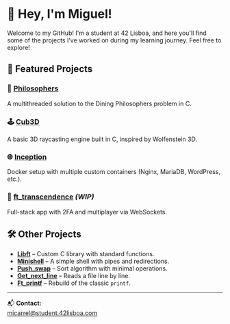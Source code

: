 # 👋 Hey, I'm Miguel!

Welcome to my GitHub! I'm a student at 42 Lisboa, and here you'll find some of the projects I’ve worked on during my learning journey. Feel free to explore!

## 🚀 Featured Projects

### 🧠 [Philosophers](https://github.com/Migalhassss/Philosophers)  
A multithreaded solution to the Dining Philosophers problem in C.

### 🕹️ [Cub3D](https://github.com/Migalhassss/Cub3d)  
A basic 3D raycasting engine built in C, inspired by Wolfenstein 3D.

### 🌐 [Inception](https://github.com/Migalhassss/Inception)  
Docker setup with multiple custom containers (Nginx, MariaDB, WordPress, etc.).

### 🔐 [ft_transcendence](https://github.com/Migalhassss/ft_transcendence) *(WIP)*  
Full-stack app with 2FA and multiplayer via WebSockets.

## 🛠️ Other Projects

- **[Libft](https://github.com/Migalhassss/Libft)** – Custom C library with standard functions.
- **[Minishell](https://github.com/Migalhassss/Minishell)** – A simple shell with pipes and redirections.
- **[Push_swap](https://github.com/Migalhassss/Push_swap)** – Sort algorithm with minimal operations.
- **[Get_next_line](https://github.com/Migalhassss/get_next_line)** – Reads a file line by line.
- **[Ft_printf](https://github.com/Migalhassss/ft_printf)** – Rebuild of the classic `printf`.

---

📬 **Contact:**  
[micarrel@student.42lisboa.com](mailto:micarrel@student.42lisboa.com)
